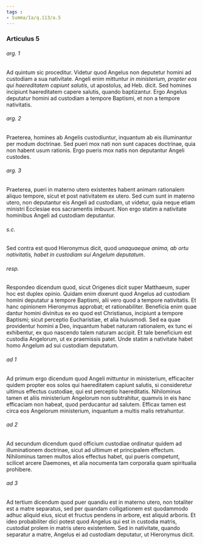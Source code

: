 ```yaml
---
tags : 
- Summa/Ia/q.113/a.5
---
```


### Articulus 5

###### arg. 1
Ad quintum sic proceditur. Videtur quod Angelus non deputetur homini ad custodiam a sua nativitate. Angeli enim mittuntur *in ministerium, propter eos qui haereditatem capiunt salutis*, ut apostolus, ad Heb. dicit. Sed homines incipiunt haereditatem capere salutis, quando baptizantur. Ergo Angelus deputatur homini ad custodiam a tempore Baptismi, et non a tempore nativitatis.

###### arg. 2
Praeterea, homines ab Angelis custodiuntur, inquantum ab eis illuminantur per modum doctrinae. Sed pueri mox nati non sunt capaces doctrinae, quia non habent usum rationis. Ergo pueris mox natis non deputantur Angeli custodes.

###### arg. 3
Praeterea, pueri in materno utero existentes habent animam rationalem aliquo tempore, sicut et post nativitatem ex utero. Sed cum sunt in materno utero, non deputantur eis Angeli ad custodiam, ut videtur, quia neque etiam ministri Ecclesiae eos sacramentis imbuunt. Non ergo statim a nativitate hominibus Angeli ad custodiam deputantur.

###### s.c.
Sed contra est quod Hieronymus dicit, quod *unaquaeque anima, ab ortu nativitatis, habet in custodiam sui Angelum deputatum*.

###### resp.
Respondeo dicendum quod, sicut Origenes dicit super Matthaeum, super hoc est duplex opinio. Quidam enim dixerunt quod Angelus ad custodiam homini deputatur a tempore Baptismi, alii vero quod a tempore nativitatis. Et hanc opinionem Hieronymus approbat; et rationabiliter. Beneficia enim quae dantur homini divinitus ex eo quod est Christianus, incipiunt a tempore Baptismi; sicut perceptio Eucharistiae, et alia huiusmodi. Sed ea quae providentur homini a Deo, inquantum habet naturam rationalem, ex tunc ei exhibentur, ex quo nascendo talem naturam accipit. Et tale beneficium est custodia Angelorum, ut ex praemissis patet. Unde statim a nativitate habet homo Angelum ad sui custodiam deputatum.

###### ad 1
Ad primum ergo dicendum quod Angeli mittuntur in ministerium, efficaciter quidem propter eos solos qui haereditatem capiunt salutis, si consideretur ultimus effectus custodiae, qui est perceptio haereditatis. Nihilominus tamen et aliis ministerium Angelorum non subtrahitur, quamvis in eis hanc efficaciam non habeat, quod perducantur ad salutem. Efficax tamen est circa eos Angelorum ministerium, inquantum a multis malis retrahuntur.

###### ad 2
Ad secundum dicendum quod officium custodiae ordinatur quidem ad illuminationem doctrinae, sicut ad ultimum et principalem effectum. Nihilominus tamen multos alios effectus habet, qui pueris competunt, scilicet arcere Daemones, et alia nocumenta tam corporalia quam spiritualia prohibere.

###### ad 3
Ad tertium dicendum quod puer quandiu est in materno utero, non totaliter est a matre separatus, sed per quandam colligationem est quodammodo adhuc aliquid eius, sicut et fructus pendens in arbore, est aliquid arboris. Et ideo probabiliter dici potest quod Angelus qui est in custodia matris, custodiat prolem in matris utero existentem. Sed in nativitate, quando separatur a matre, Angelus ei ad custodiam deputatur, ut Hieronymus dicit.

